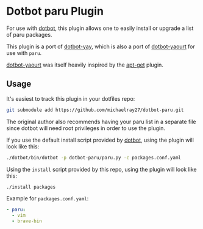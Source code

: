 # Dotbot paru Plugin

For use with [dotbot](https://github.com/anishathalye/dotbot),
this plugin allows one to easily install or upgrade a list of paru packages.

This plugin is a port of [dotbot-yay](https://github.com/OxSon/dotbot-yay), which is also a port of [dotbot-yaourt](https://github.com/niklas-heer/dotbot-yaourt) for use with `paru`.

[dotbot-yaourt](https://github.com/niklas-heer/dotbot-yaourt) was itself heavily inspired by the [apt-get](https://github.com/rubenvereecken/dotbot-apt-get) plugin.

## Usage

It's easiest to track this plugin in your dotfiles repo:

```bash
git submodule add https://github.com/michaelray27/dotbot-paru.git
```

The original author also recommends having your paru list in a separate file
since dotbot will need root privileges in order to use the plugin.

If you use the default install script provided by [dotbot](https://github.com/anishathalye/dotbot), using the plugin will look like this:

```bash
./dotbot/bin/dotbot -p dotbot-paru/paru.py -c packages.conf.yaml
```

Using the `install` script provided by this repo, using the plugin will look like this:
```bash
./install packages
```

Example for `packages.conf.yaml`:

```yaml
- paru:
  - vim
  - brave-bin
```